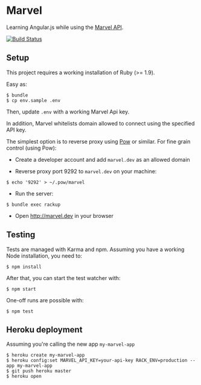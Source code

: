 # Marvel

Learning Angular.js while using the [Marvel API](http://developer.marvel.com).

[![Build Status](https://travis-ci.org/cloud8421/marvel.png?branch=master)](https://travis-ci.org/cloud8421/marvel)

## Setup

This project requires a working installation of Ruby (>= 1.9).

Easy as:

    $ bundle
    $ cp env.sample .env

Then, update `.env` with a working Marvel Api key.

In addition, Marvel whitelists domain allowed to connect using the specified API key.

The simplest option is to reverse proxy using [Pow](http://pow.cx) or similar. For fine grain control (using Pow):

- Create a developer account and add `marvel.dev` as an allowed domain

- Reverse proxy port 9292 to `marvel.dev` on your machine:

`$ echo '9292' > ~/.pow/marvel`

- Run the server:

`$ bundle exec rackup`

- Open <http://marvel.dev> in your browser

## Testing

Tests are managed with Karma and npm. Assuming you have a working Node installation, you need to:

    $ npm install

After that, you can start the test watcher with:

    $ npm start

One-off runs are possible with:

    $ npm test

## Heroku deployment

Assuming you're calling the new app `my-marvel-app`

    $ heroku create my-marvel-app
    $ heroku config:set MARVEL_API_KEY=your-api-key RACK_ENV=production --app my-marvel-app
    $ git push heroku master
    $ heroku open
